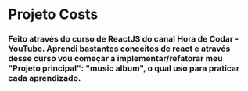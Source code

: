 # Projeto Costs 
### Feito através do curso de ReactJS do canal Hora de Codar - YouTube. Aprendi bastantes conceitos de react e através desse curso vou começar a implementar/refatorar meu "Projeto principal": "music album", o qual uso para praticar cada aprendizado.
